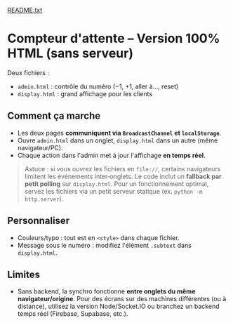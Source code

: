 [README.txt](https://github.com/user-attachments/files/22350923/README.txt)
# Compteur d'attente – Version 100% HTML (sans serveur)

Deux fichiers :
- `admin.html` : contrôle du numéro (−1, +1, aller à…, reset)
- `display.html` : grand affichage pour les clients

## Comment ça marche
- Les deux pages **communiquent via `BroadcastChannel` et `localStorage`**.
- Ouvre `admin.html` dans un onglet, `display.html` dans un autre (même navigateur/PC).
- Chaque action dans l'admin met à jour l'affichage **en temps réel**.

> Astuce : si vous ouvrez les fichiers en `file://`, certains navigateurs limitent les événements inter‑onglets. Le code inclut un **fallback par petit polling** sur `display.html`. Pour un fonctionnement optimal, servez les fichiers via un petit serveur statique (ex. `python -m http.server`).

## Personnaliser
- Couleurs/typo : tout est en `<style>` dans chaque fichier.
- Message sous le numéro : modifiez l'élément `.subtext` dans `display.html`.

## Limites
- Sans backend, la synchro fonctionne **entre onglets du même navigateur/origine**. Pour des écrans sur des machines différentes (ou à distance), utilisez la version Node/Socket.IO ou branchez un backend temps réel (Firebase, Supabase, etc.).

